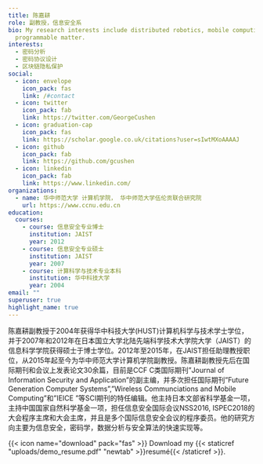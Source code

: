 ```yaml
---
title: 陈嘉耕
role: 副教授，信息安全系
bio: My research interests include distributed robotics, mobile computing and
  programmable matter.
interests:
  - 密码分析
  - 密码协议设计
  - 区块链隐私保护
social:
  - icon: envelope
    icon_pack: fas
    link: /#contact
  - icon: twitter
    icon_pack: fab
    link: https://twitter.com/GeorgeCushen
  - icon: graduation-cap
    icon_pack: fas
    link: https://scholar.google.co.uk/citations?user=sIwtMXoAAAAJ
  - icon: github
    icon_pack: fab
    link: https://github.com/gcushen
  - icon: linkedin
    icon_pack: fab
    link: https://www.linkedin.com/
organizations:
  - name: 华中师范大学 计算机学院， 华中师范大学伍伦贡联合研究院
    url: https://www.ccnu.edu.cn
education:
  courses:
    - course: 信息安全专业博士
      institution: JAIST
      year: 2012
    - course: 信息安全专业硕士
      institution: JAIST
      year: 2007
    - course: 计算科学与技术专业本科
      institution: 华中科技大学
      year: 2004
email: ""
superuser: true
highlight_name: true
---
```

陈嘉耕副教授于2004年获得华中科技大学(HUST)计算机科学与技术学士学位，并于2007年和2012年在日本国立大学北陆先端科学技术大学院大学（JAIST）的信息科学学院获得硕士于博士学位。2012年至2015年，在JAIST担任助理教授职位，从2015年起至今为华中师范大学计算机学院副教授。陈嘉耕副教授先后在国际期刊和会议上发表论文30余篇，目前是CCF C类国际期刊”Journal of Information Security and Application”的副主编，并多次担任国际期刊”Future Generation Computer Systems”,”Wireless Communciations and Mobile Computing”和”IEICE ”等SCI期刊的特任编辑。他主持日本文部省科学基金一项，主持中国国家自然科学基金一项，担任信息安全国际会议NSS2016, ISPEC2018的大会程序主席和大会主席，并且是多个国际信息安全会议的程序委员。他的研究方向主要为信息安全，密码学，数据分析与安全算法的快速实现等。

{{< icon name="download" pack="fas" >}} Download my {{< staticref "uploads/demo_resume.pdf" "newtab" >}}resumé{{< /staticref >}}.
